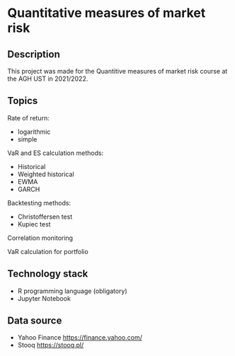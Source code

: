 # Quantitative measures of market risk
## Description
This project was made for the Quantitive measures of market risk  course at the AGH UST in 2021/2022.

## Topics
Rate of return:
- logarithmic
- simple

VaR and ES calculation methods:
- Historical
- Weighted historical
- EWMA
- GARCH

Backtesting methods:
- Christoffersen test
- Kupiec test

Correlation monitoring

VaR calculation for portfolio
## Technology stack
- R programming language (obligatory)
- Jupyter Notebook

## Data source
- Yahoo Finance https://finance.yahoo.com/
- Stooq https://stooq.pl/
